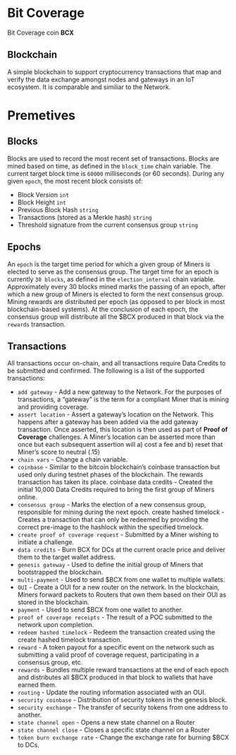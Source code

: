 # Bit Coverage
Bit Coverage coin **BCX** 

## Blockchain
A simple blockchain to support cryptocurrency transactions that map and verify the data exchange amongst nodes and gateways in an IoT ecosystem. It is comparable and similiar to the Network.

# Premetives

## Blocks
Blocks are used to record the most recent set of transactions. Blocks are mined based on time, as defined in the `block_time` chain variable. The current target block time is `60000` milliseconds (or 60 seconds). During any given `epoch`, the most recent block consists of:

- Block Version `int`
- Block Height `int`
- Previous Block Hash `string`
- Transactions (stored as a Merkle hash) `string`
- Threshold signature from the current consensus group `string`

## Epochs
An `epoch` is the target time period for which a given group of Miners is elected to serve as the consensus group. The target time for an epoch is currently `30 blocks`, as defined in the `election_interval` chain variable. Approximately every 30 blocks mined marks the passing of an epoch, after which a new group of Miners is elected to form the next consensus group. Mining rewards are distributed per epoch (as opposed to per block in most blockchain-based systems). At the conclusion of each epoch, the consensus group will distribute all the $BCX produced in that block via the `rewards` transaction.

## Transactions
All transactions occur on-chain, and all transactions require Data Credits to be submitted and confirmed. The following is a list of the supported transactions:

- `add gateway` - Add a new gateway to the Network. For the purposes of transactions, a “gateway” is the term for a compliant Miner that is mining and providing coverage.
- `assert location` - Assert a gateway’s location on the Network. This happens after a gateway has been added via the add gateway transaction. Once asserted, this location is then used as part of **Proof of Coverage** challenges. A Miner’s location can be asserted more than once but each subsequent assertion will a) cost a fee and b) reset that Miner’s score to neutral (.15)
- `chain vars` - Change a chain variable.
- `coinbase` - Similar to the bitcoin blockchain’s coinbase transaction but used only during testnet phases of the blockchain. The rewards transaction has taken its place.
coinbase data credits - Created the initial 10,000 Data Credits required to bring the first group of Miners online.
- `consensus group` - Marks the election of a new consensus group, responsible for mining during the next epoch.
create hashed timelock - Creates a transaction that can only be redeemed by providing the correct pre-image to the hashlock within the specified timelock.
- `create proof of coverage request` - Submitted by a Miner wishing to initiate a challenge.
- `data credits` - Burn BCX for DCs at the current oracle price and deliver them to the target wallet address.
- `genesis gateway` - Used to define the initial group of Miners that bootstrapped the blockchain.
- `multi-payment` - Used to send $BCX from one wallet to multiple wallets.
- `OUI` - Create a OUI for a new router on the network. In the blockchain, Miners forward packets to Routers that own them based on their OUI as stored in the blockchain.
- `payment` - Used to send $BCX from one wallet to another.
- `proof of coverage receipts` - The result of a POC submitted to the network upon completion.
- `redeem hashed timelock` - Redeem the transaction created using the create hashed timelock transaction.
- `reward` - A token payout for a specific event on the network such as submitting a valid proof of coverage request, participating in a consensus group, etc.
- `rewards` - Bundles multiple reward transactions at the end of each epoch and distributes all $BCX produced in that block to wallets that have earned them.
- `routing` - Update the routing information associated with an OUI.
- `security coinbase` - Distribution of security tokens in the genesis block.
- `security exchange` - The transfer of security tokens from one address to another.
- `state channel open` - Opens a new state channel on a Router
- `state channel close` - Closes a specific state channel on a Router
- `token burn exchange rate` - Change the exchange rate for burning $BCX to DCs.